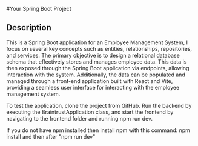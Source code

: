 #Your Spring Boot Project

## Description
This is a Spring Boot application for an Employee Management System, I focus on several key concepts such
as entities, relationships, repositories, and services. The primary objective is to design a relational database
schema that effectively stores and manages employee data. This data is then exposed through the Spring Boot
application via endpoints, allowing interaction with the system. Additionally, the data can be populated and managed
through a front-end application built with React and Vite, providing a seamless user interface for interacting with
the employee management system.

To test the application, clone the project from GitHub. Run the backend by executing the BraintrustApplication class,
and start the frontend by navigating to the frontend folder and running npm run dev.

If you do not have npm installed then install npm with this command: npm install and then after "npm run dev"